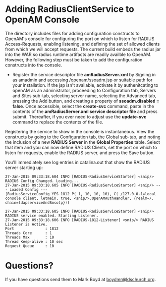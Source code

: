 # Adding RadiusClientService to OpenAM Console

The directory includes files for adding configuration constructs to OpenAM's console for configuring the port on which
to listen for RADIUS Access-Requests, enabling listening, and defining the set of allowed clients from which we will 
accept requests. The current build embeds the radius jar into the WAR so radius runtime artifacts are readily availble
to OpenAM. However, the following step must be taken to add the configuration constructs into the console.

* Register the service descriptor file __amRadiusServer.xml__ by Signing in as amadmin and accessing /openam/ssoadm.jsp or suitable path
for your installation. If the jsp isn't available, activate it by authenitcating
to openAM as an administrator, proceeding to Configuration tab, Servers and Sites sub-tab, selecting server name,
selecting the Advanced tab, pressing the Add button, and creating a property of __ssoadm.disabled = false__. Once
accessible, select the __create-svc__ command, paste in the contents of the __amRadiusServer.xml service descriptor file__ and 
press submit. Thereafter, if you ever need to adjust use the __update-svc__ command to replace the contents of the file. 

Registering the service to show in the console is instantaneous. View the constructs by going to the Configuration tab,
the Global sub-tab, and noting the inclusion of a new __RADIUS Server__ in the __Global Properties__ table. Select that
item and you can now define RADIUS Clients, set the port on which to listen for requests, enable the RADIUS server, and
press the Save button.

You'll immediately see log entries in catalina.out that show the RADIUS server starting up:

    27-Jan-2015 09:33:18.604 INFO [RADIUS-RadiusServiceStarter] <snip/> RADIUS Config Changed. Loading...
    27-Jan-2015 09:33:18.605 INFO [RADIUS-RadiusServiceStarter] <snip/> --- Loaded Config ---
    [RadiusServiceConfig YES 1812 P( 1, 10, 10, 10), C( /127.0.0.1=local console client, letmein, true, <snip/>.OpenAMAuthHandler, {realm=/, chain=ldapserviceAndSmsotp})]

    27-Jan-2015 09:33:18.605 INFO [RADIUS-RadiusServiceStarter] <snip/> RADIUS service enabled. Starting Listener.
    27-Jan-2015 09:33:18.606 INFO [RADIUS-1812-Listener] <snip/> RADIUS Listener is Active.
    Port              : 1812
    Threads Core      : 1
    Threads Max       : 10
    Thread Keep-alive : 10 sec
    Request Queue     : 10


# Questions?

If you have questions send them to Mark Boyd
at boydmr@ldschurch.org.

